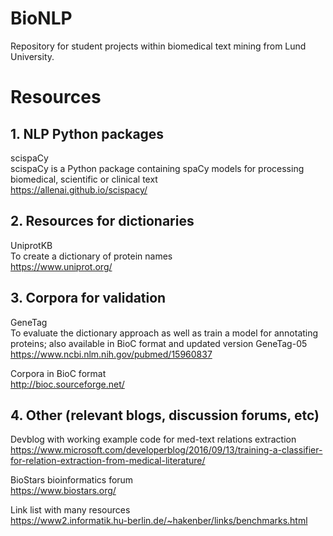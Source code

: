 BioNLP
=======
Repository for student projects within biomedical text mining from Lund University.


# Resources
## 1. NLP Python packages  
scispaCy  
scispaCy is a Python package containing spaCy models for processing biomedical, scientific or clinical text  
https://allenai.github.io/scispacy/


## 2. Resources for dictionaries  
UniprotKB  
To create a dictionary of protein names  
https://www.uniprot.org/


## 3. Corpora for validation  
GeneTag  
To evaluate the dictionary approach as well as train a model for annotating proteins; also available in BioC format and updated version GeneTag-05
https://www.ncbi.nlm.nih.gov/pubmed/15960837

Corpora in BioC format  
http://bioc.sourceforge.net/


## 4. Other (relevant blogs, discussion forums, etc)  
Devblog with working example code for med-text relations extraction  
https://www.microsoft.com/developerblog/2016/09/13/training-a-classifier-for-relation-extraction-from-medical-literature/

BioStars bioinformatics forum  
https://www.biostars.org/

Link list with many resources   
https://www2.informatik.hu-berlin.de/~hakenber/links/benchmarks.html
